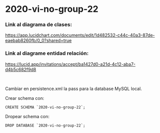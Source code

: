 # 2020-vi-no-group-22

### Link al diagrama de clases:
    
https://app.lucidchart.com/documents/edit/1d482532-c44c-40a3-87de-eaebab8260fb/0_0?shared=true

### Link al diagrame entidad relación:

https://lucid.app/invitations/accept/ba1427d0-a21d-4c12-aba7-d4b5c682f9d8

<br>

Cambiar en persistence.xml la pass para la database MySQL local.

Crear schema con:

    CREATE SCHEMA `2020-vi-no-group-22`;
    
Dropear schema con:

    DROP DATABASE `2020-vi-no-group-22`;
